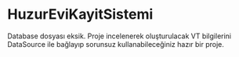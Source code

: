 # HuzurEviKayitSistemi
Database dosyası eksik. Proje incelenerek oluşturulacak VT bilgilerini DataSource ile bağlayıp sorunsuz kullanabileceğiniz hazır bir proje.
